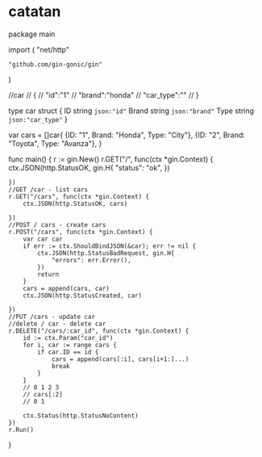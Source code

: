 # catatan
package main

import (
	"net/http"

	"github.com/gin-gonic/gin"
)

//car
// {
// 	"id":"1"
// 	"brand":"honda"
// 	"car_type":""
// }

type car struct {
	ID    string `json:"id"`
	Brand string `json:"brand"`
	Type  string `json:"car_type"`
}

var cars = []car{
	{ID: "1", Brand: "Honda", Type: "City"},
	{ID: "2", Brand: "Toyota", Type: "Avanza"},
}

func main() {
	r := gin.New()
	r.GET("/", func(ctx *gin.Context) {
		ctx.JSON(http.StatusOK, gin.H{
			"status": "ok",
		})

	})
	//GET /car - list cars
	r.GET("/cars", func(ctx *gin.Context) {
		ctx.JSON(http.StatusOK, cars)

	})
	//POST / cars - create cars
	r.POST("/cars", func(ctx *gin.Context) {
		var car car
		if err := ctx.ShouldBindJSON(&car); err != nil {
			ctx.JSON(http.StatusBadRequest, gin.H{
				"errors": err.Error(),
			})
			return
		}
		cars = append(cars, car)
		ctx.JSON(http.StatusCreated, car)

	})
	//PUT /cars - update car
	//delete / car - delete car
	r.DELETE("/cars/:car_id", func(ctx *gin.Context) {
		id := ctx.Param("car_id")
		for i, car := range cars {
			if car.ID == id {
				cars = append(cars[:i], cars[i+1:]...)
				break
			}
		}
		// 0 1 2 3
		// cars[:2]
		// 0 1

		ctx.Status(http.StatusNoContent)
	})
	r.Run()
}
